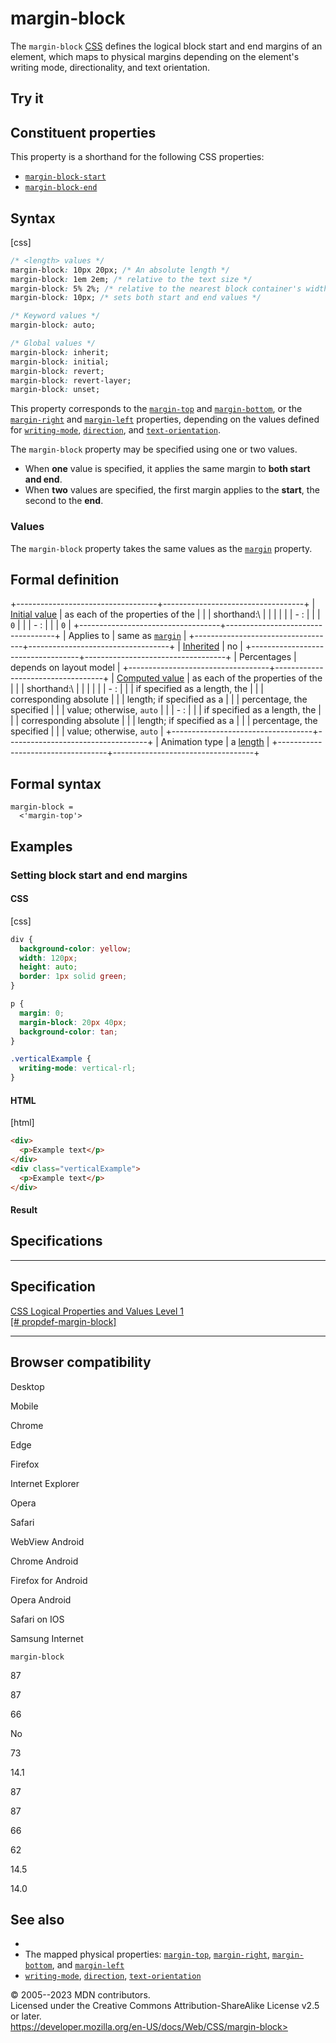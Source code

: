 margin-block
============

The `margin-block`
[CSS](https://developer.mozilla.org/en-US/docs/Web/CSS) [](shorthand_properties.md) defines the logical block start and end
margins of an element, which maps to physical margins depending on the
element\'s writing mode, directionality, and text orientation.

Try it
------

Constituent properties
----------------------

This property is a shorthand for the following CSS properties:

- [`margin-block-start`](margin-block-start.md)
- [`margin-block-end`](margin-block-end.md)

Syntax
------

[css]

```css
/* <length> values */
margin-block: 10px 20px; /* An absolute length */
margin-block: 1em 2em; /* relative to the text size */
margin-block: 5% 2%; /* relative to the nearest block container's width */
margin-block: 10px; /* sets both start and end values */

/* Keyword values */
margin-block: auto;

/* Global values */
margin-block: inherit;
margin-block: initial;
margin-block: revert;
margin-block: revert-layer;
margin-block: unset;
```

This property corresponds to the [`margin-top`](margin-top.md) and
[`margin-bottom`](margin-bottom.md), or the [`margin-right`](margin-right.md)
and [`margin-left`](margin-left.md) properties, depending on the values
defined for [`writing-mode`](writing-mode.md), [`direction`](direction.md),
and [`text-orientation`](text-orientation.md).

The `margin-block` property may be specified using one or two values.

- When **one** value is specified, it applies the same margin to
    **both start and end**.
- When **two** values are specified, the first margin applies to the
    **start**, the second to the **end**.

### Values

The `margin-block` property takes the same values as the
[`margin`](margin.md#values) property.

Formal definition
-----------------

+-----------------------------------+-----------------------------------+
| [Initial value](initial_value.md)    | as each of the properties of the  |
|                                   | shorthand:\                       |
|                                   |                                   |
|                                   | -   [](margin-block-start.md): |
|                                   |     `0`                           |
|                                   | -   [](margin-block-end.md): |
|                                   |     `0`                           |
+-----------------------------------+-----------------------------------+
| Applies to                        | same as [`margin`](margin.md)        |
+-----------------------------------+-----------------------------------+
| [Inherited](inheritance.md)          | no                                |
+-----------------------------------+-----------------------------------+
| Percentages                       | depends on layout model           |
+-----------------------------------+-----------------------------------+
| [Computed value](computed_value.md)  | as each of the properties of the  |
|                                   | shorthand:\                       |
|                                   |                                   |
|                                   | -   [](margin-block-start.md): |
|                                   |     if specified as a length, the |
|                                   |     corresponding absolute        |
|                                   |     length; if specified as a     |
|                                   |     percentage, the specified     |
|                                   |     value; otherwise, `auto`      |
|                                   | -   [](margin-block-end.md): |
|                                   |     if specified as a length, the |
|                                   |     corresponding absolute        |
|                                   |     length; if specified as a     |
|                                   |     percentage, the specified     |
|                                   |     value; otherwise, `auto`      |
+-----------------------------------+-----------------------------------+
| Animation type                    | a [length](length.md#interpolation)  |
+-----------------------------------+-----------------------------------+

Formal syntax
-------------

```
margin-block = 
  <'margin-top'>  
```

Examples
--------

### Setting block start and end margins

#### CSS

[css]

```css
div {
  background-color: yellow;
  width: 120px;
  height: auto;
  border: 1px solid green;
}

p {
  margin: 0;
  margin-block: 20px 40px;
  background-color: tan;
}

.verticalExample {
  writing-mode: vertical-rl;
}
```

#### HTML

[html]

```html
<div>
  <p>Example text</p>
</div>
<div class="verticalExample">
  <p>Example text</p>
</div>
```

#### Result

Specifications
--------------

  --------------------------------------------------------------------------------------------

Specification
  --------------------------------------------------------------------------------------------

  [CSS Logical Properties and Values Level 1\
  [\#
  propdef-margin-block]](https://drafts.csswg.org/css-logical/#propdef-margin-block)

  --------------------------------------------------------------------------------------------

Browser compatibility
---------------------

Desktop

Mobile

Chrome

Edge

Firefox

Internet Explorer

Opera

Safari

WebView Android

Chrome Android

Firefox for Android

Opera Android

Safari on IOS

Samsung Internet

`margin-block`

87

87

66

No

73

14.1

87

87

66

62

14.5

14.0

See also
--------

- [](css_logical_properties_and_values.md)
- The mapped physical properties: [`margin-top`](margin-top.md),
    [`margin-right`](margin-right.md), [`margin-bottom`](margin-bottom.md),
    and [`margin-left`](margin-left.md)
- [`writing-mode`](writing-mode.md), [`direction`](direction.md),
    [`text-orientation`](text-orientation.md)

© 2005--2023 MDN contributors.\
Licensed under the Creative Commons Attribution-ShareAlike License v2.5
or later.\
https://developer.mozilla.org/en-US/docs/Web/CSS/margin-block>
